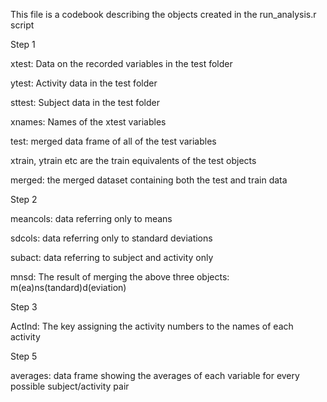 This file is a codebook describing the objects created in the run_analysis.r script

Step 1

xtest: Data on the recorded variables in the test folder 

ytest: Activity data in the test folder

sttest: Subject data in the test folder

xnames: Names of the xtest variables

test: merged data frame of all of the test variables

xtrain, ytrain etc are the train equivalents of the test objects

merged: the merged dataset containing both the test and train data


Step 2


meancols: data referring only to means

sdcols: data referring only to standard deviations

subact: data referring to subject and activity only

mnsd: The result of merging the above three objects: m(ea)ns(tandard)d(eviation)

Step 3 

ActInd: The key assigning the activity numbers to the names of each activity

Step 5

averages: data frame showing the averages of each variable for every possible subject/activity pair
